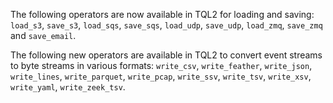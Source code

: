 The following operators are now available in TQL2 for loading and
saving: `load_s3`, `save_s3`, `load_sqs`, `save_sqs`, `load_udp`, `save_udp`, `load_zmq`,
`save_zmq` and `save_email`.

The following new operators are available in TQL2 to convert event
streams to byte streams in various formats: `write_csv`, `write_feather`,
`write_json`, `write_lines`, `write_parquet`, `write_pcap`, `write_ssv`, `write_tsv`,
`write_xsv`, `write_yaml`, `write_zeek_tsv`.
